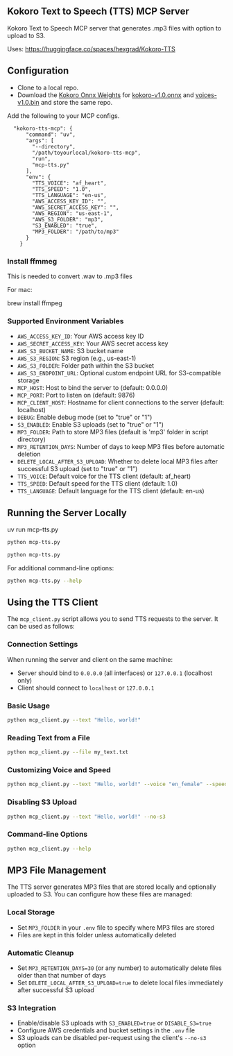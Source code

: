 ## Kokoro Text to Speech (TTS) MCP Server

Kokoro Text to Speech MCP server that generates .mp3 files with option to upload to S3.

Uses: https://huggingface.co/spaces/hexgrad/Kokoro-TTS

## Configuration

* Clone to a local repo.
* Download the [Kokoro Onnx Weights](https://github.com/thewh1teagle/kokoro-onn) for [kokoro-v1.0.onnx](https://github.com/thewh1teagle/kokoro-onnx/releases/download/model-files-v1.0/kokoro-v1.0.onnx) and [voices-v1.0.bin](https://github.com/thewh1teagle/kokoro-onnx?tab=readme-ov-file#:~:text=onnx%2C%20and-,voices%2Dv1.0.bin,-and%20place%20them) and store the same repo.

Add the following to your MCP configs.

```
  "kokoro-tts-mcp": {
      "command": "uv",
      "args": [
        "--directory",
        "/path/toyourlocal/kokoro-tts-mcp",
        "run",
        "mcp-tts.py"
      ],
      "env": {
        "TTS_VOICE": "af_heart",
        "TTS_SPEED": "1.0",
        "TTS_LANGUAGE": "en-us",
        "AWS_ACCESS_KEY_ID": "",
        "AWS_SECRET_ACCESS_KEY": "",
        "AWS_REGION": "us-east-1",
        "AWS_S3_FOLDER": "mp3",
        "S3_ENABLED": "true",
        "MP3_FOLDER": "/path/to/mp3"
      } 
    }
```

### Install ffmmeg

This is needed to convert .wav to .mp3 files

For mac:

brew install ffmpeg


### Supported Environment Variables

- `AWS_ACCESS_KEY_ID`: Your AWS access key ID
- `AWS_SECRET_ACCESS_KEY`: Your AWS secret access key
- `AWS_S3_BUCKET_NAME`: S3 bucket name
- `AWS_S3_REGION`: S3 region (e.g., us-east-1)
- `AWS_S3_FOLDER`: Folder path within the S3 bucket
- `AWS_S3_ENDPOINT_URL`: Optional custom endpoint URL for S3-compatible storage
- `MCP_HOST`: Host to bind the server to (default: 0.0.0.0)
- `MCP_PORT`: Port to listen on (default: 9876)
- `MCP_CLIENT_HOST`: Hostname for client connections to the server (default: localhost)
- `DEBUG`: Enable debug mode (set to "true" or "1")
- `S3_ENABLED`: Enable S3 uploads (set to "true" or "1")
- `MP3_FOLDER`: Path to store MP3 files (default is 'mp3' folder in script directory)
- `MP3_RETENTION_DAYS`: Number of days to keep MP3 files before automatic deletion
- `DELETE_LOCAL_AFTER_S3_UPLOAD`: Whether to delete local MP3 files after successful S3 upload (set to "true" or "1")
- `TTS_VOICE`: Default voice for the TTS client (default: af_heart)
- `TTS_SPEED`: Default speed for the TTS client (default: 1.0)
- `TTS_LANGUAGE`: Default language for the TTS client (default: en-us)

## Running the Server Locally

uv run mcp-tts.py

```bash
python mcp-tts.py
```

```bash
python mcp-tts.py
```

For additional command-line options:

```bash
python mcp-tts.py --help
```

## Using the TTS Client

The `mcp_client.py` script allows you to send TTS requests to the server. It can be used as follows:

### Connection Settings

When running the server and client on the same machine:
- Server should bind to `0.0.0.0` (all interfaces) or `127.0.0.1` (localhost only)
- Client should connect to `localhost` or `127.0.0.1`


### Basic Usage

```bash
python mcp_client.py --text "Hello, world!"
```

### Reading Text from a File

```bash
python mcp_client.py --file my_text.txt
```

### Customizing Voice and Speed

```bash
python mcp_client.py --text "Hello, world!" --voice "en_female" --speed 1.2
```

### Disabling S3 Upload

```bash
python mcp_client.py --text "Hello, world!" --no-s3
```

### Command-line Options

```bash
python mcp_client.py --help
```

## MP3 File Management

The TTS server generates MP3 files that are stored locally and optionally uploaded to S3. You can configure how these files are managed:

### Local Storage

- Set `MP3_FOLDER` in your `.env` file to specify where MP3 files are stored
- Files are kept in this folder unless automatically deleted

### Automatic Cleanup

- Set `MP3_RETENTION_DAYS=30` (or any number) to automatically delete files older than that number of days
- Set `DELETE_LOCAL_AFTER_S3_UPLOAD=true` to delete local files immediately after successful S3 upload

### S3 Integration

- Enable/disable S3 uploads with `S3_ENABLED=true` or `DISABLE_S3=true`
- Configure AWS credentials and bucket settings in the `.env` file
- S3 uploads can be disabled per-request using the client's `--no-s3` option

